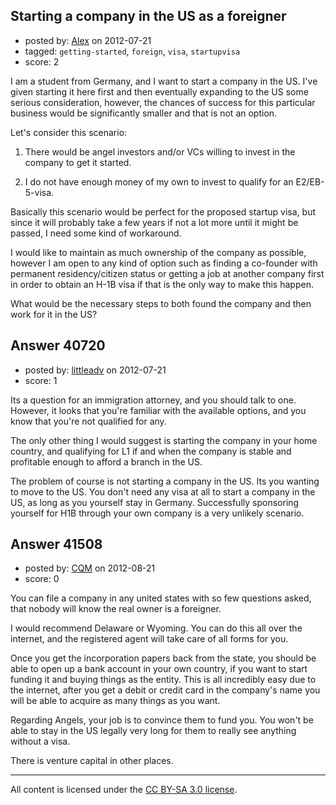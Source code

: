 ## Starting a company in the US as a foreigner

- posted by: [Alex](https://stackexchange.com/users/-1/18879-alex) on 2012-07-21
- tagged: `getting-started`, `foreign`, `visa`, `startupvisa`
- score: 2

I am a student from Germany, and I want to start a company in the US.
I've given starting it here first and then eventually expanding to the US some serious consideration, however, the chances of success for this particular business would be significantly smaller and that is not an option.

Let's consider this scenario:

 1. There would be angel investors and/or VCs willing to invest in the company to get it started.

 2. I do not have enough money of my own to invest to qualify for an E2/EB-5-visa.


Basically this scenario would be perfect for the proposed startup visa, but since it will probably take a few years if not a lot more until it might be passed, I need some kind of workaround.


I would like to maintain as much ownership of the company as possible, however I am open to any kind of option such as finding a co-founder with permanent residency/citizen status or getting a job at another company first in order to obtain an H-1B visa if that is the only way to make this happen.

What would be the necessary steps to both found the company and then work for it in the US?


## Answer 40720

- posted by: [littleadv](https://stackexchange.com/users/-1/13808-littleadv) on 2012-07-21
- score: 1

Its a question for an immigration attorney, and you should talk to one. However, it looks that you're familiar with the available options, and you know that you're not qualified for any.

The only other thing I would suggest is starting the company in your home country, and qualifying for L1 if and when the company is stable and profitable enough to afford a branch in the US.

The problem of course is not starting a company in the US. Its you wanting to move to the US. You don't need any visa at all to start a company in the US, as long as you yourself stay in Germany. Successfully sponsoring yourself for H1B through your own company is a very unlikely scenario.


## Answer 41508

- posted by: [CQM](https://stackexchange.com/users/-1/19324-cqm) on 2012-08-21
- score: 0

You can file a company in any united states with so few questions asked, that nobody will know the real owner is a foreigner.

I would recommend Delaware or Wyoming. You can do this all over the internet, and the registered agent will take care of all forms for you.

Once you get the incorporation papers back from the state, you should be able to open up a bank account in your own country, if you want to start funding it and buying things as the entity. This is all incredibly easy due to the internet, after you get a debit or credit card in the company's name you will be able to acquire as many things as you want.

Regarding Angels, your job is to convince them to fund you. You won't be able to stay in the US legally very long for them to really see anything without a visa.

There is venture capital in other places.



---

All content is licensed under the [CC BY-SA 3.0 license](https://creativecommons.org/licenses/by-sa/3.0/).
